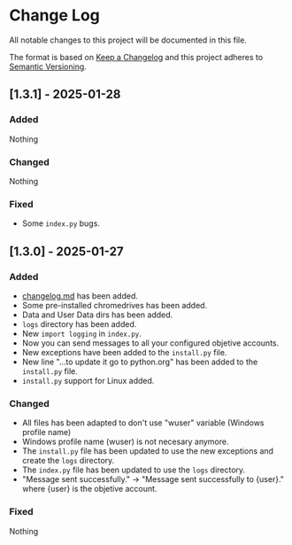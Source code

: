
# Change Log
All notable changes to this project will be documented in this file.
 
The format is based on [Keep a Changelog](http://keepachangelog.com/)
and this project adheres to [Semantic Versioning](http://semver.org/).

 
## [1.3.1] - 2025-01-28
### Added
Nothing

### Changed
Nothing

### Fixed
- Some `index.py` bugs.

## [1.3.0] - 2025-01-27

### Added
- [changelog.md](changelog.md) has been added.
- Some pre-installed chromedrives has been added.
- Data and User Data dirs has been added.
- `logs` directory has been added.
- New `import logging` in `index.py`.
- Now you can send messages to all your configured objetive accounts.
- New exceptions have been added to the `install.py` file.
- New line "...to update it go to python.org" has been added to the `install.py` file.
- `install.py` support for Linux added.

### Changed
- All files has been adapted to don't use "wuser" variable (Windows profile name)
- Windows profile name (wuser) is not necesary anymore.
- The `install.py` file has been updated to use the new exceptions and create the `logs` directory.
- The `index.py` file has been updated to use the `logs` directory.
- "Message sent successfully." -> "Message sent successfully to {user}." where {user} is the objetive account.

### Fixed
Nothing